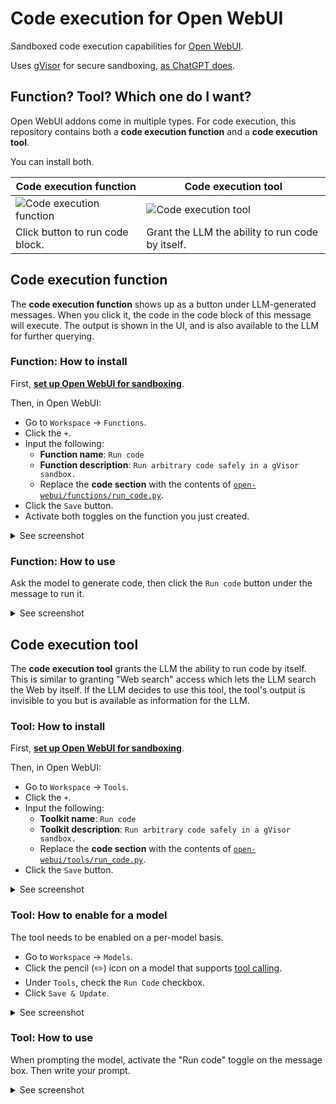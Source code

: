 # Code execution for Open WebUI

Sandboxed code execution capabilities for [Open WebUI](https://openwebui.com/).

Uses [gVisor](https://gvisor.dev) for secure sandboxing, [as ChatGPT does](https://drive.google.com/file/d/1jjqrV76-86rdEcmFNnxMs4lI-ncAookn/view?resourcekey).

## Function? Tool? Which one do I want?

Open WebUI addons come in multiple types. For code execution, this repository contains both a **code execution function** and a **code execution tool**.

You can install both.

| **Code execution function** | **Code execution tool** |
| --------------------------- | ----------------------- |
| ![Code execution function](https://github.com/EtiennePerot/open-webui-code-execution/blob/master/res/code-execution-function.gif?raw=true) | ![Code execution tool](https://github.com/EtiennePerot/open-webui-code-execution/blob/master/res/code-execution-tool.gif?raw=true) |
| Click button to run code block. | Grant the LLM the ability to run code by itself. |

## Code execution function

The **code execution function** shows up as a button under LLM-generated messages. When you click it, the code in the code block of this message will execute. The output is shown in the UI, and is also available to the LLM for further querying.

### Function: How to install

First, [**set up Open WebUI for sandboxing**](docs/setup.md).

Then, in Open WebUI:

* Go to `Workspace` → `Functions`.
* Click the `+`.
* Input the following:
    * **Function name**: `Run code`
    * **Function description**: `Run arbitrary code safely in a gVisor sandbox.`
    * Replace the **code section** with the contents of [`open-webui/functions/run_code.py`](https://raw.githubusercontent.com/EtiennePerot/open-webui-code-execution/master/open-webui/functions/run_code.py).
* Click the `Save` button.
* Activate both toggles on the function you just created.

<details>
<summary>See screenshot</summary>
<div align="center">
	<p>
		<img src="https://github.com/EtiennePerot/open-webui-code-execution/blob/master/res/functions.png?raw=true" alt="Functions list"/>
	</p>
</div>
</details>

### Function: How to use

Ask the model to generate code, then click the `Run code` button under the message to run it.

<details>
<summary>See screenshot</summary>
<div align="center">
	<p>
		<img src="https://github.com/EtiennePerot/open-webui-code-execution/blob/master/res/code-execution-function.gif?raw=true" alt="Code execution tool"/>
	</p>
	<p>
		<em>Code execution function used to inform the model of the current date, along with demo of gVisor sandboxing and internet reachability.</em>
	</p>
</div>
</details>

## Code execution tool

The **code execution tool** grants the LLM the ability to run code by itself. This is similar to granting "Web search" access which lets the LLM search the Web by itself. If the LLM decides to use this tool, the tool's output is invisible to you but is available as information for the LLM.

### Tool: How to install

First, [**set up Open WebUI for sandboxing**](docs/setup.md).

Then, in Open WebUI:

* Go to `Workspace` → `Tools`.
* Click the `+`.
* Input the following:
    * **Toolkit name**: `Run code`
    * **Toolkit description**: `Run arbitrary code safely in a gVisor sandbox.`
    * Replace the **code section** with the contents of [`open-webui/tools/run_code.py`](https://raw.githubusercontent.com/EtiennePerot/open-webui-code-execution/master/open-webui/tools/run_code.py).
* Click the `Save` button.

<details>
<summary>See screenshot</summary>
<div align="center">
	<p>
		<img src="https://github.com/EtiennePerot/open-webui-code-execution/blob/master/res/tools.png?raw=true" alt="Tools list"/>
	</p>
</div>
</details>

### Tool: How to enable for a model

The tool needs to be enabled on a per-model basis.

* Go to `Workspace` → `Models`.
* Click the pencil (✏️) icon on a model that supports [tool calling](https://ollama.com/blog/tool-support).
* Under `Tools`, check the `Run Code` checkbox.
* Click `Save & Update`.

<details>
<summary>See screenshot</summary>
<div align="center">
	<p>
		<img src="https://github.com/EtiennePerot/open-webui-code-execution/blob/master/res/model.png?raw=true" alt="Models list"/>
	</p>
</div>
</details>

### Tool: How to use

When prompting the model, activate the "Run code" toggle on the message box. Then write your prompt.

<details>
<summary>See screenshot</summary>
<div align="center">
	<p>
		<img src="https://github.com/EtiennePerot/open-webui-code-execution/blob/master/res/code-execution-tool.gif?raw=true" alt="Code execution tool"/>
	</p>
	<p>
		<em>Code execution tool looking up the date, retrieving a webpage that was not in its training set, and performing complex computations.</em>
	</p>
</div>
</details>
